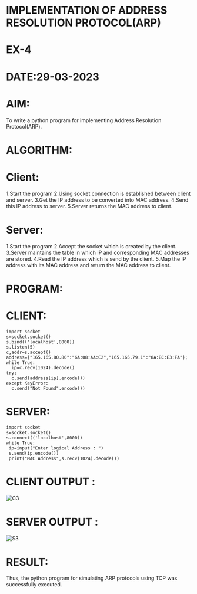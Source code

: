 # IMPLEMENTATION OF ADDRESS RESOLUTION PROTOCOL(ARP)
# EX-4
# DATE:29-03-2023

# AIM:
To write a python program for implementing Address Resolution Protocol(ARP).

# ALGORITHM:

# Client:
1.Start the program
2.Using socket connection is established between client and server.
3.Get the IP address to be converted into MAC address.
4.Send this IP address to server.
5.Server returns the MAC address to client.

# Server:
1.Start the program
2.Accept the socket which is created by the client.
3.Server maintains the table in which IP and corresponding MAC addresses are stored.
4.Read the IP address which is send by the client.
5.Map the IP address with its MAC address and return the MAC address to client.

# PROGRAM:

# CLIENT:
```
import socket
s=socket.socket()
s.bind(('localhost',8000))
s.listen(5)
c,addr=s.accept()
address={"165.165.80.80":"6A:08:AA:C2","165.165.79.1":"8A:BC:E3:FA"};
while True:
  ip=c.recv(1024).decode()
try:
  c.send(address[ip].encode())
except KeyError:
  c.send("Not Found".encode())
  ```
  
  # SERVER:
  ```
  import socket
s=socket.socket()
s.connect(('localhost',8000))
while True:
   ip=input("Enter logical Address : ")
   s.send(ip.encode())
   print("MAC Address",s.recv(1024).decode())
   ```
   
   # CLIENT OUTPUT :
   ![C3](https://github.com/Hemaprasad-N/EX-4/assets/135933397/9cbddc1c-741e-463c-a1af-f1a2f64c58ce)

   # SERVER OUTPUT :
   ![S3](https://github.com/Hemaprasad-N/EX-4/assets/135933397/3fd0ab53-5d44-4c76-bb43-9da726652c43)

   # RESULT:
   Thus, the python program for simulating ARP protocols using TCP was successfully executed.
  
  









